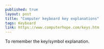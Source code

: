 ```yaml
---
published: true
layout: post
title: "Computer keyboard key explanations"
tags: Keyboard
link: https://www.computerhope.com/keys.htm
---
```


To remember the key/symbol explanation.


